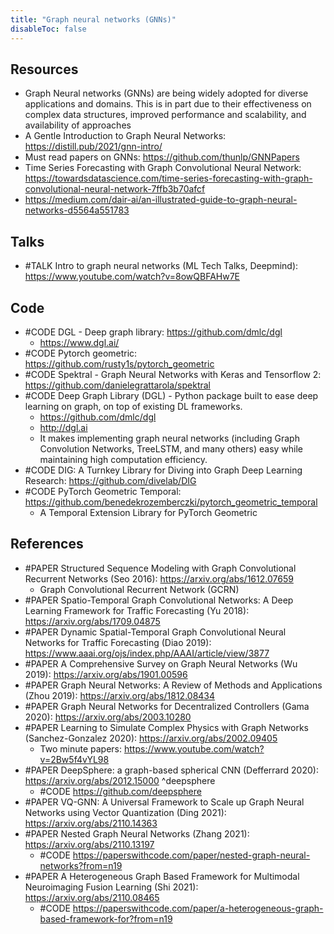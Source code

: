 ```yaml
---
title: "Graph neural networks (GNNs)"
disableToc: false 
---
```


## Resources
- Graph Neural networks (GNNs) are being widely adopted for diverse applications and domains. This is in part due to their effectiveness on complex data structures, improved performance and scalability, and availability of approaches
- A Gentle Introduction to Graph Neural Networks: https://distill.pub/2021/gnn-intro/
- Must read papers on GNNs: https://github.com/thunlp/GNNPapers
- Time Series Forecasting with Graph Convolutional Neural Network: https://towardsdatascience.com/time-series-forecasting-with-graph-convolutional-neural-network-7ffb3b70afcf
- https://medium.com/dair-ai/an-illustrated-guide-to-graph-neural-networks-d5564a551783

## Talks
- #TALK Intro to graph neural networks (ML Tech Talks, Deepmind): https://www.youtube.com/watch?v=8owQBFAHw7E

## Code
- #CODE DGL - Deep graph library: https://github.com/dmlc/dgl
	- https://www.dgl.ai/
- #CODE Pytorch geometric: https://github.com/rusty1s/pytorch_geometric
- #CODE Spektral - Graph Neural Networks with Keras and Tensorflow 2: https://github.com/danielegrattarola/spektral
- #CODE Deep Graph Library (DGL) - Python package built to ease deep learning on graph, on top of existing DL frameworks. 
	- https://github.com/dmlc/dgl
	- http://dgl.ai
	- It makes implementing graph neural networks (including Graph Convolution Networks, TreeLSTM, and many others) easy while maintaining high computation efficiency.
- #CODE DIG: A Turnkey Library for Diving into Graph Deep Learning Research: https://github.com/divelab/DIG
- #CODE PyTorch Geometric Temporal: https://github.com/benedekrozemberczki/pytorch_geometric_temporal
	- A Temporal Extension Library for PyTorch Geometric

## References
- #PAPER Structured Sequence Modeling with Graph Convolutional Recurrent Networks (Seo 2016): https://arxiv.org/abs/1612.07659
	- Graph Convolutional Recurrent Network (GCRN)
- #PAPER Spatio-Temporal Graph Convolutional Networks: A Deep Learning Framework for Traffic Forecasting (Yu 2018): https://arxiv.org/abs/1709.04875 
- #PAPER Dynamic Spatial-Temporal Graph Convolutional Neural Networks for Traffic Forecasting (Diao 2019): https://www.aaai.org/ojs/index.php/AAAI/article/view/3877
- #PAPER A Comprehensive Survey on Graph Neural Networks (Wu 2019): https://arxiv.org/abs/1901.00596
- #PAPER Graph Neural Networks: A Review of Methods and Applications (Zhou 2019): https://arxiv.org/abs/1812.08434
- #PAPER Graph Neural Networks for Decentralized Controllers (Gama 2020): https://arxiv.org/abs/2003.10280 
- #PAPER Learning to Simulate Complex Physics with Graph Networks (Sanchez-Gonzalez 2020): https://arxiv.org/abs/2002.09405
	- Two minute papers: https://www.youtube.com/watch?v=2Bw5f4vYL98
- #PAPER DeepSphere: a graph-based spherical CNN (Defferrard 2020): https://arxiv.org/abs/2012.15000 ^deepsphere
	- #CODE https://github.com/deepsphere
- #PAPER VQ-GNN: A Universal Framework to Scale up Graph Neural Networks using Vector Quantization (Ding 2021): https://arxiv.org/abs/2110.14363
- #PAPER Nested Graph Neural Networks (Zhang 2021): https://arxiv.org/abs/2110.13197
	- #CODE https://paperswithcode.com/paper/nested-graph-neural-networks?from=n19
- #PAPER A Heterogeneous Graph Based Framework for Multimodal Neuroimaging Fusion Learning (Shi 2021): https://arxiv.org/abs/2110.08465
	- #CODE https://paperswithcode.com/paper/a-heterogeneous-graph-based-framework-for?from=n19

